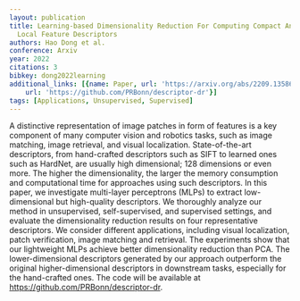 ```yaml
---
layout: publication
title: Learning-based Dimensionality Reduction For Computing Compact And Effective
  Local Feature Descriptors
authors: Hao Dong et al.
conference: Arxiv
year: 2022
citations: 3
bibkey: dong2022learning
additional_links: [{name: Paper, url: 'https://arxiv.org/abs/2209.13586'}, {name: Code,
    url: 'https://github.com/PRBonn/descriptor-dr'}]
tags: [Applications, Unsupervised, Supervised]
---
```

A distinctive representation of image patches in form of features is a key
component of many computer vision and robotics tasks, such as image matching,
image retrieval, and visual localization. State-of-the-art descriptors, from
hand-crafted descriptors such as SIFT to learned ones such as HardNet, are
usually high dimensional; 128 dimensions or even more. The higher the
dimensionality, the larger the memory consumption and computational time for
approaches using such descriptors. In this paper, we investigate multi-layer
perceptrons (MLPs) to extract low-dimensional but high-quality descriptors. We
thoroughly analyze our method in unsupervised, self-supervised, and supervised
settings, and evaluate the dimensionality reduction results on four
representative descriptors. We consider different applications, including
visual localization, patch verification, image matching and retrieval. The
experiments show that our lightweight MLPs achieve better dimensionality
reduction than PCA. The lower-dimensional descriptors generated by our approach
outperform the original higher-dimensional descriptors in downstream tasks,
especially for the hand-crafted ones. The code will be available at
https://github.com/PRBonn/descriptor-dr.